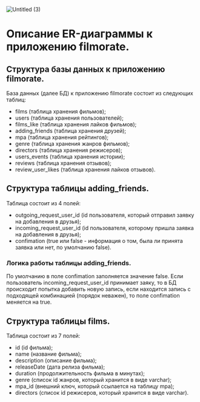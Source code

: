 ![Untitled (3)](https://github.com/KotelnikovAV/java-filmorate/assets/155972005/da01a556-96c6-49f6-9c0a-e78dd7869907)

# Описание ER-диаграммы к приложению filmorate.
## Структура базы данных к приложению filmorate.
База данных (далее БД) к приложению filmorate состоит из следующих таблиц: 
- films (таблица хранения фильмов);
- users (таблица хранения пользователей);
- films_like (таблица хранения лайков фильмов);
- adding_friends (таблица хранения друзей);
- mpa (таблица хранения рейтингов);
- genre (таблица хранения жанров фильмов);
- directors (таблица хранения режисеров);
- users_events (таблица хранения истории);
- reviews (таблица хранения отзывов);
- review_user_likes (таблица хранения лайков отзывов).

## Структура таблицы adding_friends.
Таблица состоит из 4 полей:
- outgoing_request_user_id (id пользователя, который отправил заявку на добавления в друзья);
- incoming_request_user_id (id пользователя, которому пришла заявка на добавления в друзья);
- confimation (true или false - информация о том, была ли принята заявка или нет, по умолчанию false).

### Логика работы таблицы adding_friends.
По умолчанию в поле confimation заполняется значение false. Если пользователь incoming_request_user_id принимает заяку, то в БД происходит попытка добавить новую запись, если находится запись с подходящей комбинацией (порядок неважен), то поле confimation меняется на true.

## Структура таблицы films.
Таблица состоит из 7 полей:
- id (id фильма);
- name (название фильма);
- description (описание фильма);
- releaseDate (дата релиза фильма);
- duration (продолжительность фильма в минутах);
- genre (список id жанров, который хранится в виде varchar);
- mpa_id (внешний ключ, который ссылается на таблицу mpa);
- directors (список id режисеров, который хранится в виде varchar).
